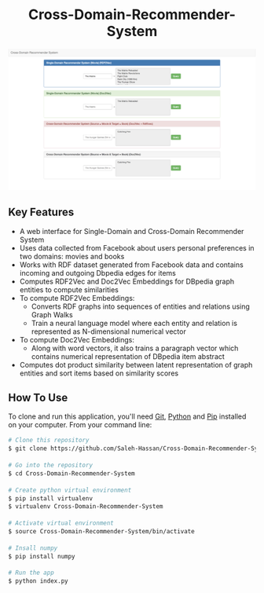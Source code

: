 <h1 align="center">
  <br>
  Cross-Domain-Recommender-System
  <br>
</h1>

![Screenshot](/web_app_image.png?raw=true)

## Key Features

* A web interface for Single-Domain and Cross-Domain Recommender System
* Uses data collected from Facebook about users personal preferences in two domains: movies and books
* Works with RDF dataset generated from Facebook data and contains incoming and outgoing Dbpedia edges for items
* Computes RDF2Vec and Doc2Vec Embeddings for DBpedia graph entities to compute similarities
* To compute RDF2Vec Embeddings:
  - Converts RDF graphs into sequences of entities and relations using Graph Walks
  - Train a neural language model where each entity and relation is represented as N-dimensional numerical vector
* To compute Doc2Vec Embeddings:
  - Along with word vectors, it also trains a paragraph vector which contains numerical representation of DBpedia item abstract
* Computes dot product similarity between latent representation of graph entities and sort items based on similarity scores

## How To Use

To clone and run this application, you'll need [Git](https://git-scm.com), [Python](https://www.python.org/downloads/) and [Pip](https://pypi.python.org/pypi/pip) installed on your computer. From your command line:

```bash
# Clone this repository
$ git clone https://github.com/Saleh-Hassan/Cross-Domain-Recommender-System.git

# Go into the repository
$ cd Cross-Domain-Recommender-System

# Create python virtual environment
$ pip install virtualenv
$ virtualenv Cross-Domain-Recommender-System

# Activate virtual environment
$ source Cross-Domain-Recommender-System/bin/activate

# Insall numpy
$ pip install numpy

# Run the app
$ python index.py
```
